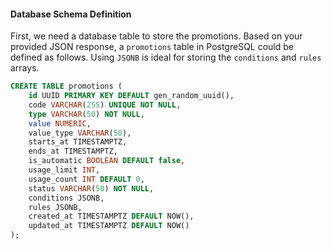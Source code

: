 ####  Database Schema Definition

First, we need a database table to store the promotions. Based on your provided JSON response, a `promotions` table in PostgreSQL could be defined as follows. Using `JSONB` is ideal for storing the `conditions` and `rules` arrays.

```sql
CREATE TABLE promotions (
    id UUID PRIMARY KEY DEFAULT gen_random_uuid(),
    code VARCHAR(255) UNIQUE NOT NULL,
    type VARCHAR(50) NOT NULL,
    value NUMERIC,
    value_type VARCHAR(50),
    starts_at TIMESTAMPTZ,
    ends_at TIMESTAMPTZ,
    is_automatic BOOLEAN DEFAULT false,
    usage_limit INT,
    usage_count INT DEFAULT 0,
    status VARCHAR(50) NOT NULL,
    conditions JSONB,
    rules JSONB,
    created_at TIMESTAMPTZ DEFAULT NOW(),
    updated_at TIMESTAMPTZ DEFAULT NOW()
);
```
